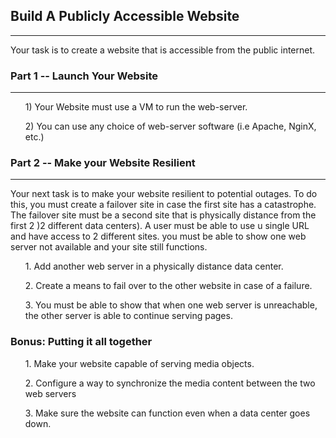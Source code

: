 ## Build A Publicly Accessible Website
______
Your task is to create a website that is accessible from the public internet.
### Part 1 -- Launch Your Website
____
<ol>1) Your Website must use a VM to run the web-server.</ol>
<ol>2) You can use any choice of web-server software (i.e Apache, NginX, etc.)</ol>

### Part 2 -- Make your Website Resilient
____
Your next task is to make your website resilient to potential outages. To do this, you must create a failover site in case the first site has a catastrophe. The failover site must be a second site that is physically distance from the first 2 )2 different data centers). A user must be able to use u single URL and have access to 2 different sites. you must be able to show one web server not available and your site still functions.

<ol>1. Add another web server in a physically distance data center.</ol>
<ol>2. Create a means to fail over to the other website in case of a failure.</ol>
<ol>3. You must be able to show that when one web server is unreachable, the other server is able to continue serving pages.</ol>

### Bonus: Putting it all together
<ol>1. Make your website capable of serving media objects.</ol>
<ol>2. Configure a way to synchronize the media content between the two web servers</ol>
<ol>3. Make sure the website can function even when a data center goes down.</ol>

